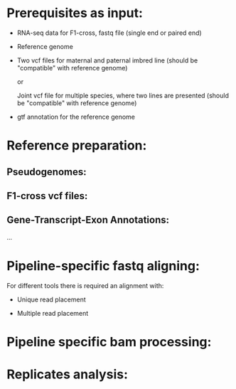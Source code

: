 # Prerequisites as input:

* RNA-seq data for F1-cross, fastq file (single end or paired end)


* Reference genome

* Two vcf files for maternal and paternal imbred line (should be "compatible" with reference genome)

  or

  Joint vcf file for multiple species, where two lines are presented (should be "compatible" with reference genome)

* gtf annotation for the reference genome

# Reference preparation:

## Pseudogenomes:

## F1-cross vcf files:

## Gene-Transcript-Exon Annotations:

...

# Pipeline-specific fastq aligning:

For different tools there is required an alignment with:

* Unique read placement

* Multiple read placement

# Pipeline specific bam processing:

#

# Replicates analysis:




